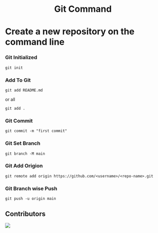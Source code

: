 
<h1  align="center">Git Command</h1>


#  Create a new repository on the command line

    


### Git Initialized

    git init

### Add To Git

    git add README.md

or all 

    git add .

### Git Commit

    git commit -m "first commit"

### Git Set Branch

    git branch -M main

### Git Add Origion

    git remote add origin https://github.com/<username>/<repo-name>.git

### Git Branch wise Push

    git push -u origin main


##  Contributors 
<a  href="https://github.com/wapborhan/git-commands/graphs/contributors">
<img  src="https://contrib.rocks/image?repo=wapborhan/git-commands"  />
</a>
